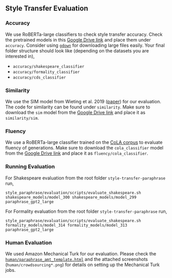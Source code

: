 ## Style Transfer Evaluation

### Accuracy

We use RoBERTa-large classifiers to check style transfer accuracy. Check the pretrained models in this [Google Drive link](https://drive.google.com/drive/folders/12ImHH2kJKw1Vs3rDUSRytP3DZYcHdsZw?usp=sharing) and place them under `accuracy`. Consider using [`gdown`](https://github.com/wkentaro/gdown) for downloading large files easily. Your final folder structure should look like (depending on the datasets you are interested in),

* `accuracy/shakespeare_classifier`
* `accuracy/formality_classifier`
* `accuracy/cds_classifier`

### Similarity

We use the SIM model from Wieting et al. 2019 ([paper](https://www.aclweb.org/anthology/P19-1427/)) for our evaluation. The code for similarity can be found under `similarity`. Make sure to download the `sim` model from the [Google Drive link](https://drive.google.com/drive/folders/12ImHH2kJKw1Vs3rDUSRytP3DZYcHdsZw?usp=sharing) and place it as `similarity/sim`.

### Fluency

We use a RoBERTa-large classifier trained on the [CoLA corpus](https://nyu-mll.github.io/CoLA) to evaluate fluency of generations. Make sure to download the `cola_classifier` model from the [Google Drive link](https://drive.google.com/drive/folders/12ImHH2kJKw1Vs3rDUSRytP3DZYcHdsZw?usp=sharing) and place it as `fluency/cola_classifier`.

### Running Evaluation

For Shakespeare evaluation from the root folder `style-transfer-paraphrase` run,

```
style_paraphrase/evaluation/scripts/evaluate_shakespeare.sh shakespeare_models/model_300 shakespeare_models/model_299 paraphrase_gpt2_large
```

For Formality evaluation from the root folder `style-transfer-paraphrase` run,

```
style_paraphrase/evaluation/scripts/evaluate_shakespeare.sh formality_models/model_314 formality_models/model_313 paraphrase_gpt2_large
```

### Human Evaluation

We used Amazon Mechanical Turk for our evaluation. Please check the [`human/paraphrase_amt_template.html`](human/paraphrase_amt_template.html) and the attached screenshots (`human/crowdsourcing*.png`) for details on setting up the Mechanical Turk jobs.